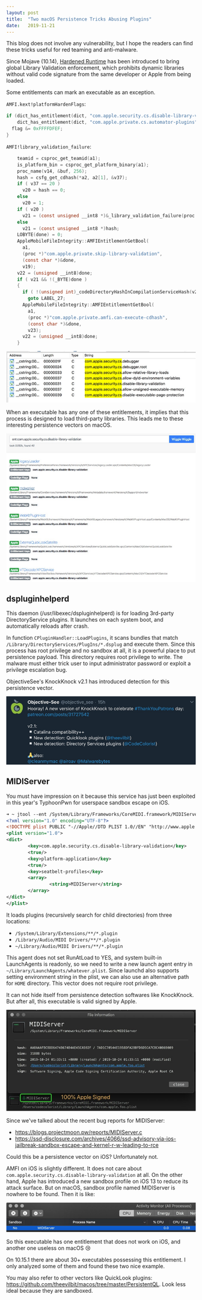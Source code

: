 ```yaml
---
layout:	post
title:	"Two macOS Persistence Tricks Abusing Plugins"
date:	2019-11-21
---
```


This blog does not involve any vulnerability, but I hope the readers can find these tricks useful for red teaming and anti-malware.

Since Mojave (10.14), [Hardened Runtime](https://developer.apple.com/documentation/security/hardened_runtime_entitlements?language=objc) has been introduced to bring global Library Validation enforcement, which prohibits dynamic libraries without valid code signature from the same developer or Apple from being loaded.

Some entitlements can mark an executable as an exception.

`AMFI.kext!platformHardenFlags`:

```c
if (dict_has_entitlement(dict, "com.apple.security.cs.disable-library-validation") ||
    dict_has_entitlement(dict, "com.apple.private.cs.automator-plugins")) {
  flag &= 0xFFFFDFEF;
}
```

`AMFI!library_validation_failure`:

```c
    teamid = csproc_get_teamid(a1);
    is_platform_bin = csproc_get_platform_binary(a1);
    proc_name(v14, &buf, 256);
    hash = csfg_get_cdhash(*a2, a2[1], &v37);
    if ( v37 == 20 )
      v20 = hash == 0;
    else
      v20 = 1;
    if ( v20 )
      v21 = (const unsigned __int8 *)&_library_validation_failure(proc *,FileGlobInfo<false> *,bool,char const*,unsigned long long,unsigned long)::empty_cdhash;
    else
      v21 = (const unsigned __int8 *)hash;
    LOBYTE(done) = 0;
    AppleMobileFileIntegrity::AMFIEntitlementGetBool(
      a1,
      (proc *)"com.apple.private.skip-library-validation",
      (const char *)&done,
      v19);
    v22 = (unsigned __int8)done;
    if ( v21 && !(_BYTE)done )
    {
      if ( !(unsigned int)_codeDirectoryHashInCompilationServiceHash(v21) )
        goto LABEL_27;
      AppleMobileFileIntegrity::AMFIEntitlementGetBool(
        a1,
        (proc *)"com.apple.private.amfi.can-execute-cdhash",
        (const char *)&done,
        v23);
      v22 = (unsigned __int8)done;
    }
```

![](/img/M_Y-_vSkDAFS-dyQFlN0zA.png)

When an executable has any one of these entitlements, it implies that this process is designed to load third-party libraries. This leads me to these interesting persistence vectors on macOS.

![](/img/xGZ8e3_kace4d9P2hdq39g.png)

## dspluginhelperd

This daemon (/usr/libexec/dspluginhelperd) is for loading 3rd-party DirectoryService plugins. It launches on each system boot, and automatically reloads after crash.

In function `CPluginHandler::LoadPlugins`, it scans bundles that match `/Library/DirectoryServices/PlugIns/*.dsplug` and execute them. Since this process has root privilege and no sandbox at all, it is a powerful place to put persistence payload. This directory requires root privilege to write. The malware must either trick user to input administrator password or exploit a privilege escalation bug.

ObjectiveSee's KnockKnock v2.1 has introduced detection for this persistence vector.

![](/img/Lwtw5KOvKYnoxGOdZhR8iA.png)

## MIDIServer

You must have impression on it because this service has just been exploited in this year's TyphoonPwn for userspace sandbox escape on iOS.

```xml
➜ ~ jtool --ent /System/Library/Frameworks/CoreMIDI.framework/MIDIServer
<?xml version="1.0" encoding="UTF-8"?>
<!DOCTYPE plist PUBLIC "-//Apple//DTD PLIST 1.0//EN" "http://www.apple.com/DTDs/PropertyList-1.0.dtd">
<plist version="1.0">
<dict>
        <key>com.apple.security.cs.disable-library-validation</key>
        <true/>
        <key>platform-application</key>
        <true/>
        <key>seatbelt-profiles</key>
        <array>
                <string>MIDIServer</string>
        </array>
</dict>
</plist>
```

It loads plugins (recursively search for child directories) from three locations:

* `/System/Library/Extensions/**/*.plugin`
* `/Library/Audio/MIDI Drivers/**/*.plugin`
* `~/Library/Audio/MIDI Drivers/**/*.plugin`

This agent does not set RunAtLoad to YES, and system built-in LaunchAgents is readonly, so we need to write a new launch agent entry in `~/Library/LaunchAgents/whatever.plist`. Since launchd also supports setting environment string in the plist, we can also use an alternative path for `HOME` directory. This vector does not require root privilege.

It can not hide itself from persistence detection softwares like KnockKnock. But after all, this executable is valid signed by Apple.

![](/img/knockknock.png)

Since we've talked about the recent bug reports for MIDIServer:

* <https://blogs.projectmoon.pw/reports/MIDIServer.c>
* <https://ssd-disclosure.com/archives/4066/ssd-advisory-via-ios-jailbreak-sandbox-escape-and-kernel-r-w-leading-to-rce>

Could this be a persistence vector on iOS? Unfortunately not.

AMFI on iOS is slightly different. It does not care about `com.apple.security.cs.disable-library-validation` at all. On the other hand, Apple has introduced a new sandbox profile on iOS 13 to reduce its attack surface. But on macOS, sandbox profile named MIDIServer is nowhere to be found. Then it is like:

![](/img/H1hZf4NNzOnlb_-JivJlrg.png)

So this executable has one entitlement that does not work on iOS, and another one useless on macOS 😢

On 10.15.1 there are about 30+ executables possessing this entitlement. I only analyzed some of them and found these two nice example.

You may also refer to other vectors like QuickLook plugins: <https://github.com/theevilbit/macos/tree/master/PersistentQL>. Look less ideal because they are sandboxed.
